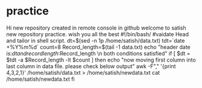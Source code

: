 # practice
Hi new repository created in remote console in github
welcome to satish new repository practice.
wish you all the best 
#!/bin/bash/
#vaidate Head and tailor in shell script.
dt=$(sed -n 1p /home/satish/data.txt)
tdt=`date +%Y%m%d`
count=8
Record_length=$(tail -1 data.txt)
echo "header date is:$dt and record length :$Record_length \n both conditions satisfied"
if [ $dt = $tdt -a $Record_length -lt $count ]
then
echo "now moving first column into last column in data file. please check below output"
awk -F"," '{print $4,$3,$2,$1}' /home/satish/data.txt > /home/satish/newdata.txt
cat /home/satish/newdata.txt
fi
